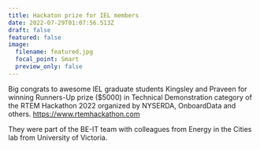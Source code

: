 ```yaml
---
title: Hackaton prize for IEL members
date: 2022-07-29T01:07:56.513Z
draft: false
featured: false
image:
  filename: featured.jpg
  focal_point: Smart
  preview_only: false
---
```

Big congrats to awesome IEL graduate students Kingsley and Praveen for winning Runners-Up prize ($5000) in Technical Demonstration category of the RTEM Hackathon 2022 organized by NYSERDA, OnboardData and others. https://www.rtemhackathon.com

They were part of the BE-IT team with colleagues from Energy in the Cities lab from University of Victoria.